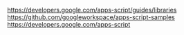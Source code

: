 https://developers.google.com/apps-script/guides/libraries
https://github.com/googleworkspace/apps-script-samples
https://developers.google.com/apps-script

